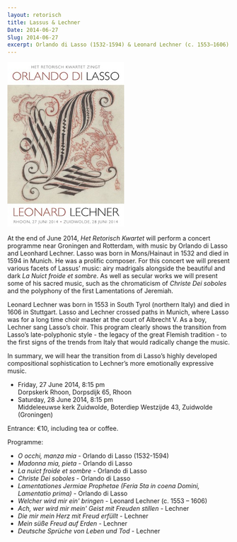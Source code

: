 ```yaml
---
layout: retorisch
title: Lassus & Lechner
Date: 2014-06-27
Slug: 2014-06-27
excerpt: Orlando di Lasso (1532-1594) & Leonard Lechner (c. 1553–1606)
---
```


[ ![Flyer - Lassus & Lechner](image/2014-06-27-flyer-thumbnail.jpg) ](image/2014-06-27-flyer.pdf)

At the end of June 2014, _Het Retorisch Kwartet_ will perform a concert programme near Groningen and Rotterdam, with music by Orlando di Lasso and Leonhard Lechner. Lasso was born in Mons/Hainaut in 1532 and died in 1594 in Munich. He was a prolific composer. For this concert we will present various facets of Lassus’ music: airy madrigals alongside the beautiful and dark _La Nuict froide et sombre_. As well as secular works we will present some of his sacred music, such as the chromaticism of _Christe Dei soboles_ and the polyphony of the first Lamentations of Jeremiah.

Leonard Lechner was born in 1553 in South Tyrol (northern Italy) and died in 1606 in Stuttgart. Lasso and Lechner crossed paths in Munich, where Lasso was for a long time choir master at the court of Albrecht V. As a boy, Lechner sang Lasso’s choir. This program clearly shows the transition from Lasso’s late-polyphonic style - the legacy of the great Flemish tradition - to the first signs of the trends from Italy that would radically change the music.

In summary, we will hear the transition from di Lasso’s highly developed compositional sophistication to Lechner’s more emotionally expressive music.

* Friday, 27 June 2014, 8:15 pm  
   Dorpskerk Rhoon, Dorpsdijk 65, Rhoon
* Saturday, 28 June 2014, 8:15 pm  
  Middeleeuwse kerk Zuidwolde, Boterdiep Westzijde 43, Zuidwolde (Groningen)

Entrance: €10, including tea or coffee.

Programme:

* _O occhi, manza mia_ - Orlando di Lasso (1532-1594)
* _Madonna mia, pieta_ - Orlando di Lasso
* _La nuict froide et sombre_ - Orlando di Lasso
* _Christe Dei soboles_ - Orlando di Lasso
* _Lamentationes Jermiae Prophetae (Feria 5ta in coena Domini, Lamentatio prima)_ - Orlando di Lasso
* _Welcher wird mir ein' bringen_ - Leonard Lechner (c. 1553 – 1606)
* _Ach, wer wird mir mein' Geist mit Freuden stillen_ - Lechner
* _Die mir mein Herz mit Freud erfüllt_ - Lechner
* _Mein süße Freud auf Erden_ - Lechner
* _Deutsche Sprüche von Leben und Tod_ - Lechner
